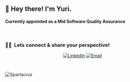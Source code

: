 <!--
**spartacruz/spartacruz** is a ✨ _special_ ✨ repository because its `README.md` (this file) appears on your GitHub profile.

Here are some ideas to get you started:

- 🔭 I’m currently working on ...
- 🌱 I’m currently learning ...
- 👯 I’m looking to collaborate on ...
- 🤔 I’m looking for help with ...
- 💬 Ask me about ...
- 📫 How to reach me: ...
- 😄 Pronouns: ...
- ⚡ Fun fact: ...
-->
<h2> 👋 Hey there! I'm Yuri.</h2>
<h4 align="left">Currently appointed as a Mid Software Quality Assurance</h4>

<br />

<h3> 🤝🏻 &nbsp;Lets connect & share your perspective! </h3>

<p align="center">
<a href="https://www.linkedin.com/in/yuribarru/"><img alt="LinkedIn" src="https://img.shields.io/badge/LinkedIn-Yuri-blue?style=flat-square&logo=linkedin"></a>
<a href="mailto:yuri.barru@gmail.com"><img alt="Email" src="https://img.shields.io/badge/Email-yuri.barru@gmail.com-blue?style=flat-square&logo=gmail"></a>
</p>


<br />
<!--
<p><img src="https://github-readme-stats.vercel.app/api?username=spartacruz&show_icons=true&locale=en&theme=tokyonight&count_private=true&card_width=445" alt="Spartacruz" /></p>
-->
<p><img align="left" src="https://github-readme-stats.vercel.app/api/top-langs?username=spartacruz&show_icons=true&locale=en&layout=compact&theme=tokyonight&langs_count=8&card_width=445" alt="Spartacruz" /></p>
